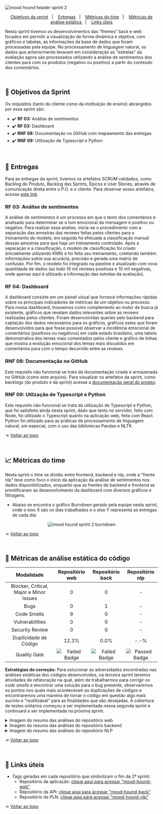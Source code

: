 <span id="topo">

![mood hound header sprint 2](https://github.com/The-Bugger-Ducks/mood-hound-documentation/assets/79321198/e5188155-320e-4cd6-bf54-7fe80e95ac92)

<p align="center">
    <a href="#objetivos">Objetivos da sprint</a>  &nbsp |&nbsp &nbsp
    <a href="#entregas">Entregas</a> &nbsp |&nbsp &nbsp
    <a href="#metricas">Métricas do time</a> &nbsp |&nbsp &nbsp
    <a href="#analise">Métricas de análise estática </a> &nbsp |&nbsp &nbsp
    <a href="#links">Links úteis</a>
</p>

Nesta sprint tivemos os desenvolvimentos das “frentes” back e web focados em permitir a visualização de forma dinâmica e objetiva, com gráficos e tabelas, as informações da base de dados que foram processadas pela equipe. No processamento de linguagem natural, os dados que anteriormente levavam em consideração as "estrelas" da avaliação agora são processados utilizando a análise de sentimentos dos clientes para com os produtos (negativo ou positivo) a partir do conteúdo dos comentários.

<br />

<span id="objetivos">
    
## :dart: Objetivos da Sprint
Os requisitos (tanto do cliente como da instituição de ensino) abrangidos por essa sprint são:

- :heavy_check_mark: **RF 03:** Análise de sentimentos
- :heavy_check_mark: **RF 03:** Dashboard
- :heavy_check_mark: **RNF 08:** Documentação no GitHub com mapeamento das entregas
- :heavy_check_mark: **RNF 09:** Utilização de Typescript e Python

<br />

<span id="entregas">
        
## 📲 Entregas
Para as entregas da sprint, tivemos os artefatos SCRUM validados, como Backlog do Produto, Backlog das Sprints, Épicos e User Stories, através de comunicação direta entre o P.O. e o cliente. Para observar esses artefatos, acesse [este link](https://github.com/The-Bugger-Ducks/mood-hound-documentation#backlogs).

### RF 03: Análise de sentimentos
    
A análise de sentimentos é um processo em que o texto dos comentários é analisado para determinar se o tom emocional da mensagem é positivo ou negativo. Para realizar essa análise, inicia-se o procedimento com a separação das amostras das reviews feitas pelos clientes para o treinamento do modelo, em seguida foi efetuada a classificação manual dessas amostras para que haja um treinamento controlado. Após a separação e a classificação, o modelo de classificação foi criado (inicialmente utilizando KNN) e foi feito seu treinamento, coletando também informações sobre sua acurácia, precisão e gerada uma matriz de confusão. Por fim, o modelo foi integrado na pipeline e atualizado com nova quantidade de dados (ao todo 10 mil reviews positivas e 10 mil negativas, onde apenas aqui é utilizado a informação das estrelas da avaliação).

### RF 04: Dashboard

A dashboard consiste em um painel visual que fornece informações rápidas sobre os principais indicadores de métricas de um objetivo ou processo. Para nossa dashboard, trouxemos como complemento ao motor de busca já existente, gráficos que revelam dados relevantes sobre as reviews realizadas pelos clientes. Foram desenvolvidas queries pelo backend para captação dos dados necessários para os gráficos, gráficos estes que foram desenvolvidos para que fosse possível observar a incidência emocional de comentários (positivos ou negativos) em cada estado brasileiro, uma tabela demonstrativa dos temas mais comentados pelos cliente e gráfico de linhas que mostra a evolução emocional dos temas mais discutidos em comentários para com o tempo decorrido entre as reviews.

### RNF 08: Documentação no GitHub

Este requisito não funcional se trata da documentação criada e armazenada no GitHub (como este arquivo). Para visualizar os artefatos da sprint, como backlogs (do produto e da sprint) acesse a [documentação geral do projeto](https://github.com/The-Bugger-Ducks/mood-hound-documentation).

### RNF 09: Utilzação de Typescript e Python

Este requisito não funcional se trata da utilização de Typescript e Python, que foi satisfeito ainda nesta sprint, dado que tanto no servidor, feito com Node, foi utilizado o Typescript quanto na aplicação web, feita com React. Python foi utilizado para as práticas de processamento de linguagem natural, em especial, com o uso das bibliotecas Pandas e NLTK.

→ [Voltar ao topo](#topo)

<br />

<span id="metricas">
    
## :chart_with_upwards_trend: Métricas do time
Nesta sprint o time se dividiu entre frontend, backend e nlp, onde a "frente nlp" teve como foco o início da aplicação da análise de sentimentos nos dados disponibilizados, enquanto que as frentes de backend e frontend se prontificaram ao desenvolvimento da dashboard com diversos gráficos e filtragens. 
- Abaixo se encontra o gráfico Burndown gerado pela equipe nesta sprint, onde o eixo X são os dias trabalhados e o eixo Y representa as entregas de cada dia:
    
<div align="center">
    
![mood hound sprint 2 burndown](https://github.com/The-Bugger-Ducks/mood-hound-documentation/assets/79321198/f8e1e51d-f821-4c98-9640-3b45225f8a39)

</div>

→ [Voltar ao topo](#topo)

<br />

<span id="analise">

## 🐞 Métricas de análise estática do código

<div align="center">

|               Modalidade                |                                                Repositório web                                                |                                               Repositório back                                                |                                                Repositório nlp                                                |
| :-------------------------------------: | :-----------------------------------------------------------------------------------------------------------: | :-----------------------------------------------------------------------------------------------------------: | :-----------------------------------------------------------------------------------------------------------: |
| Blocker, Critical, Major e Minor Issues |                                                       0                                                       |                                                       0                                                       |                                                       -                                                       |
|                  Bugs                   |                                                       0                                                       |                                                       1                                                       |                                                       -                                                       |
|               Code Smells               |                                                       9                                                       |                                                       0                                                       |                                                       -                                                       |
|             Vulnerabilities             |                                                       0                                                       |                                                       0                                                       |                                                       -                                                       |
|             Security Review             |                                                       0                                                       |                                                       0                                                       |                                                       -                                                       |
|          Duplicidade de Código          |                                                     12.3%                                                      |                                                     0.0%                                                      |                                                     -.-%                                                      |
|              Quality Gate               | <img src="https://img.shields.io/badge/Failed-FECDCA?style=for-the-badge&logoColor=white" alt="Failed Badge"> | <img src="https://img.shields.io/badge/Failed-FECDCA?style=for-the-badge&logoColor=white" alt="Failed Badge"> | <img src="https://img.shields.io/badge/Waiting-000000?style=for-the-badge&logoColor=white" alt="Passed Badge"> |

</div>

**Estratégias de correção:** Para solucionar as adversidades encontradas nas análises estáticas dos códigos desenvolvidos, na terceira sprint teremos atividades de refatoração na qual, além de trabalharmos para corrigir os *code smells* e encontrar uma solução para o bug presente, observaremos os pontos nos quais mais aconteceram as duplicações de códigos e encontraremos uma maneira de tornar o código em questão algo mais sucinto e "reutilizável" para as finalidades que são desejadas. A cobertura de testes unitários começou a ser implementada nessa segunda sprint e continuará a ser implementada na próxima sprint.

<details>
<summary>Imagem do resumo das análises do repositório web</summary>

![mood hound sprint 2 web](https://github.com/The-Bugger-Ducks/mood-hound-documentation/assets/79321198/239a939b-4bde-4bdb-a5e3-46aaf92ab4fa)

</details>

<details>
<summary>Imagem do resumo das análises do repositório backend</summary>

![mood hound sonar sprint 2 back](https://github.com/The-Bugger-Ducks/mood-hound-documentation/assets/79321198/e42c630c-d2db-435a-8c11-414846729d52)

</details>

<details>
<summary>Imagem do resumo das análises do repositório NLP</summary>

![mood hound sonar sprint 2 nlp](https://github.com/The-Bugger-Ducks/mood-hound-documentation/assets/79321198/1c92776c-b8b6-4534-aa10-516e7184e4c9)

</details>

→ [Voltar ao topo](#topo)

<span id="links">

<br/>
    
## :link: Links úteis

- Tags geradas em cada repositório que simbolizam o fim da 2ª sprint:
  - Repositório da aplicação: [clique aqui para acessar "mood-hound-web"](https://github.com/The-Bugger-Ducks/mood-hound-web)
  - Repositório da API: [clique aqui para acessar "mood-hound-back"](https://github.com/The-Bugger-Ducks/mood-hound-back)
  - Repositório de PLN: [clique aqui para acessar "mood-hound-nlp"](https://github.com/The-Bugger-Ducks/mood-hound-nlp)

→ [Voltar ao topo](#topo)
